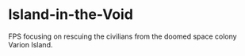 # Island-in-the-Void
FPS focusing on rescuing the civilians from the doomed space colony Varion Island.  
